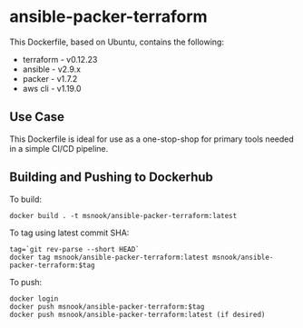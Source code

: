 # ansible-packer-terraform

This Dockerfile, based on Ubuntu, contains the following:
  
  * terraform  - v0.12.23
  * ansible    - v2.9.x
  * packer     - v1.7.2
  * aws cli    - v1.19.0

## Use Case

This Dockerfile is ideal for use as a one-stop-shop for primary tools needed in a simple CI/CD pipeline.

## Building and Pushing to Dockerhub

To build:

```
docker build . -t msnook/ansible-packer-terraform:latest
```

To tag using latest commit SHA:

```
tag=`git rev-parse --short HEAD`
docker tag msnook/ansible-packer-terraform:latest msnook/ansible-packer-terraform:$tag
```

To push:

```
docker login
docker push msnook/ansible-packer-terraform:$tag
docker push msnook/ansible-packer-terraform:latest (if desired)
```

